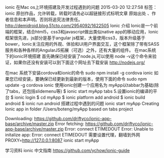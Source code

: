  ionic 在Mac os上环境搭建及开发过程遇到的问题
2015-03-20 12:27:58
标签：ionic
原创作品，允许转载，转载时请务必以超链接形式标明文章 原始出处 、作者信息和本声明。否则将追究法律责任。http://demidroid.blog.51cto.com/2954092/1622505
Ionic 介绍
Ionic是一个前端的框架，结合html5，css3和javascript做出类似native app的移动应用，Ionic框架很先进，js部分是基于angular js框架，大量使用css3，版本升级基于bower，Ionic关注应用的外观、体验和UI用户界面交互，这个框架除了带有SASS服务和各种各样的AngularJS拓展（可选）之外，还有大量的组件。
在mac系统下的ionic环境搭建
首先确保已经安装了node.js,可以使用 node -v这个命令来验证，如果你还没有安装可以到下面这个网址去下载安装 http://nodejs.org/

在mac 系统下安装cordova和ionic的命令
sudo npm install -g cordova ionic
如果您已经安装，要确保已经更新到最新的版本，使用下面的命令
sudo npm update -g cordova ionic
使用ionic创建一个应用名为 myApp以tabbar为基础(除了tabs，还包括slidemenu等)
        $ ionic start myApp tabs
   5.设置ionic的编译的平台
$ ionic login
$ cd myApp
$ ionic platform add android
$ ionic build android
$ ionic run android
搭建过程中遇到的问题
ionic start myApp
Creating Ionic app in folder /Users/boteng/myApp based on tabs project

Downloading: https://github.com/driftyco/ionic-app-base/archive/master.zip
  Error fetching: https://github.com/driftyco/ionic-app-base/archive/master.zip Error: connect ETIMEDOUT
  Error: Unable to initalize app: Error: connect ETIMEDOUT
 需要设置代理，翻墙到外网
PROXY=http://127.0.0.1:8087 ionic start myApp

学习资料 ionic 中文指南
https://github.com/ychow/ionic-guide
